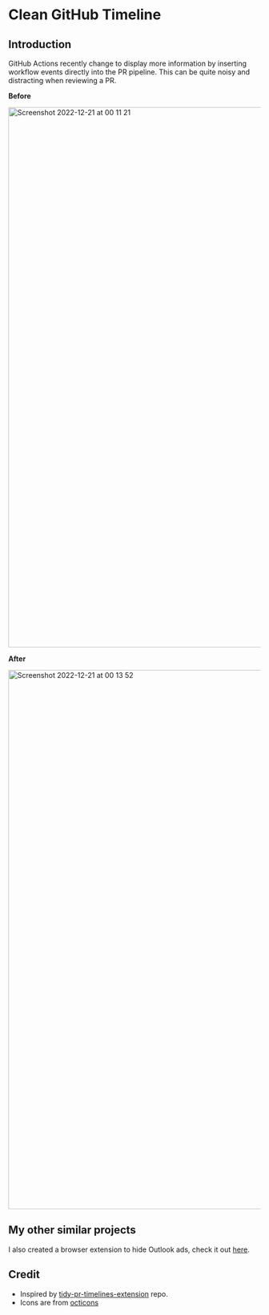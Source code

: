# Clean GitHub Timeline

## Introduction

GitHub Actions recently change to display more information by inserting workflow events directly into the PR pipeline. This can be quite noisy and distracting when reviewing a PR.

**Before**

<img width="1080" alt="Screenshot 2022-12-21 at 00 11 21" src="https://user-images.githubusercontent.com/1476807/208792285-d6da0f36-deb8-4d77-88cb-c1be5cf9d5c2.png">

**After**

<img width="1078" alt="Screenshot 2022-12-21 at 00 13 52" src="https://user-images.githubusercontent.com/1476807/208792348-f865cf62-1dbe-498f-836f-1300faf724af.png">

## My other similar projects

I also created a browser extension to hide Outlook ads, check it out [here](https://github.com/h-dong/outlook-email-ad-remover).

## Credit

- Inspired by [tidy-pr-timelines-extension](https://github.com/marksandspencer/tidy-pr-timelines-extension) repo.
- Icons are from [octicons](https://github.com/primer/octicons)
